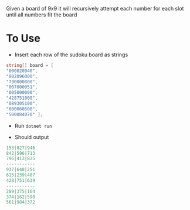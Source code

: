 Given a board of 9x9 it will recursively attempt each number for each slot until all numbers fit the board

# To Use
- Insert each row of the sudoku board as strings
```c#
string[] board = [
"000820940",
"802096000",
"790000800",
"007000051",
"005000000",
"428751000",
"089305100",
"000060500",
"500084070" ];
```
- Run `dotnet run`

- Should output
```c#
153|827|946
842|596|713
796|413|825
-----------
937|648|251
615|239|487
428|751|639
-----------
289|375|164
374|162|598
561|984|372
```
